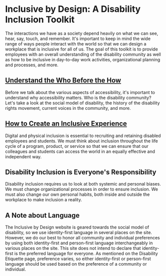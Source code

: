 # Inclusive by Design: A Disability Inclusion Toolkit

The interactions we have as a society depend heavily on what we can see, hear, say, touch, and remember. It's important to keep in mind the wide range of ways people interact with the world so that we can design a workplace that is inclusive for all of us. The goal of this toolkit is to provide employees with an overall understanding of the disability community as well as how to be inclusive in day-to-day work activities, organizational planning and processes, and more.

## [Understand the Who Before the How](https://kristinaengland.github.io/inclusive-by-design/who)

Before we talk about the various aspects of accessibility, it's important to understand why accessibility matters. Who is the disability community? Let's take a look at the social model of disability, the history of the disability rights movement, current voices in the community, and more.

## [How to Create an Inclusive Experience](https://kristinaengland.github.io/inclusive-by-design/how)

Digital and physical inclusion is essential to recruiting and retaining disabled employees and students. We must think about inclusion throughout the life cycle of a program, product, or service so that we can ensure that our colleagues and students can access the world in an equally effective and independent way.

## Disability Inclusion is Everyone's Responsibility 

Disability inclusion requires us to look at both systemic and personal biases. We must change organizational processes in order to ensure inclusion. We must also change our own personal habits, both inside and outside the workplace to make inclusion a reality.

## A Note about Language

The Inclusive by Design website is geared towards the social model of disability, so we use identity-first language in several places on the site. However, we do our best to honor all community and individual preferences by using both identity-first and person-first language interchangeably in various places on the site. This site does not intend to declare that identity-first is the preferred language for everyone. As mentioned on the Disability Etiquette page, preference varies, so either identity-first or person-first language should be used based on the preference of a community or individual.
